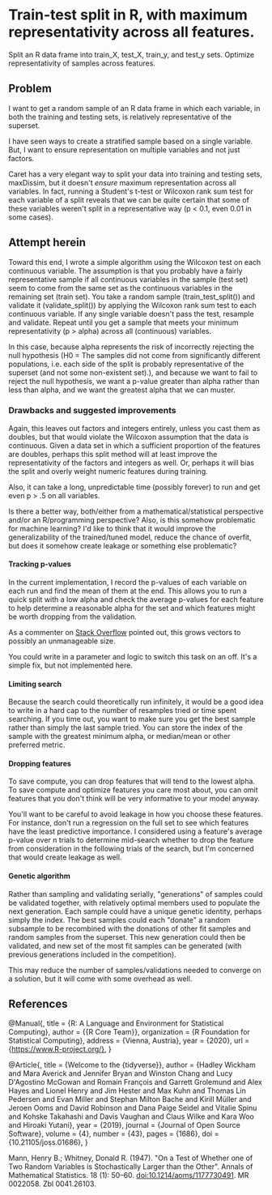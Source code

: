 # Train-test split in R, with maximum representativity across all features.
Split an R data frame into train_X, test_X, train_y, and test_y sets. Optimize representativity of samples across features.

## Problem
I want to get a random sample of an R data frame in which each variable, in both the training and testing sets, is relatively representative of the superset.

I have seen ways to create a stratified sample based on a single variable. But, I want to ensure representation on multiple variables and not just factors.

Caret has a very elegant way to split your data into training and testing sets, maxDissim, but it doesn't *ensure* maximum representation across all variables. In fact, running a Student's t-test or Wilcoxon rank sum test for each variable of a split reveals that we can be quite certain that some of these variables weren't split in a representative way (p < 0.1, even 0.01 in some cases).

## Attempt herein
Toward this end, I wrote a simple algorithm using the Wilcoxon test on each continuous variable. The assumption is that you probably have a fairly representative sample if all continuous variables in the sample (test set) seem to come from the same set as the continuous variables in the remaining set (train set). You take a random sample (train_test_split()) and validate it (validate_split()) by applying the Wilcoxon rank sum test to each continuous variable. If any single variable doesn't pass the test, resample and validate. Repeat until you get a sample that meets your minimum representativity (p > alpha) across all (continuous) variables.

In this case, because alpha represents the risk of incorrectly rejecting the null hypothesis (H0 = The samples did not come from significantly different populations, i.e. each side of the split is probably representative of the superset (and not some non-existent set).), and because we want to fail to reject the null hypothesis, we want a p-value greater than alpha rather than less than alpha, and we want the greatest alpha that we can muster.

### Drawbacks and suggested improvements
Again, this leaves out factors and integers entirely, unless you cast them as doubles, but that would violate the Wilcoxon assumption that the data is continuous. Given a data set in which a sufficient proportion of the features are doubles, perhaps this split method will at least improve the representativity of the factors and integers as well. Or, perhaps it will bias the split and overly weight numeric features during training.

Also, it can take a long, unpredictable time (possibly forever) to run and get even p > .5 on all variables.

Is there a better way, both/either from a mathematical/statistical perspective and/or an R/programming perspective? Also, is this somehow problematic for machine learning? I'd like to think that it would improve the generalizability of the trained/tuned model, reduce the chance of overfit, but does it somehow create leakage or something else problematic?

#### Tracking p-values
In the current implementation, I record the p-values of each variable on each run and find the mean of them at the end. This allows you to run a quick split with a low alpha and check the average p-values for each feature to help determine a reasonable alpha for the set and which features might be worth dropping from the validation.

As a commenter on [Stack Overflow](https://stackoverflow.com/questions/67995221/how-to-sample-r-dataframe-so-that-its-representative-across-multiple-variables) pointed out, this grows vectors to possibly an unmanageable size.

You could write in a parameter and logic to switch this task on an off. It's a simple fix, but not implemented here.

#### Limiting search
Because the search could theoretically run infinitely, it would be a good idea to write in a hard cap to the number of resamples tried or time spent searching. If you time out, you want to make sure you get the best sample rather than simply the last sample tried. You can store the index of the sample with the greatest minimum alpha, or median/mean or other preferred metric.

#### Dropping features
To save compute, you can drop features that will tend to the lowest alpha. To save compute and optimize features you care most about, you can omit features that you don't think will be very informative to your model anyway.

You'll want to be careful to avoid leakage in how you choose these features. For instance, don't run a regression on the full set to see which features have the least predictive importance. I considered using a feature's average p-value over n trials to determine mid-search whether to drop the feature from consideration in the following trials of the search, but I'm concerned that would create leakage as well.

#### Genetic algorithm
Rather than sampling and validating serially, "generations" of samples could be validated together, with relatively optimal members used to populate the next generation. Each sample could have a unique genetic identity, perhaps simply the index. The best samples could each "donate" a random subsample to be recombined with the donations of other fit samples and random samples from the superset. This new generation could then be validated, and new set of the most fit samples can be generated (with previous generations included in the competition).

This may reduce the number of samples/validations needed to converge on a solution, but it will come with some overhead as well.

## References
@Manual{,
  title = {R: A Language and Environment for Statistical Computing},
  author = {{R Core Team}},
  organization = {R Foundation for Statistical Computing},
  address = {Vienna, Austria},
  year = {2020},
  url = {https://www.R-project.org/},
}

@Article{,
  title = {Welcome to the {tidyverse}},
  author = {Hadley Wickham and Mara Averick and Jennifer Bryan and Winston Chang and Lucy D'Agostino McGowan and Romain François and Garrett Grolemund and Alex Hayes and Lionel Henry and Jim Hester and Max Kuhn and Thomas Lin Pedersen and Evan Miller and Stephan Milton Bache and Kirill Müller and Jeroen Ooms and David Robinson and Dana Paige Seidel and Vitalie Spinu and Kohske Takahashi and Davis Vaughan and Claus Wilke and Kara Woo and Hiroaki Yutani},
  year = {2019},
  journal = {Journal of Open Source Software},
  volume = {4},
  number = {43},
  pages = {1686},
  doi = {10.21105/joss.01686},
}

Mann, Henry B.; Whitney, Donald R. (1947). "On a Test of Whether one of Two Random Variables is Stochastically Larger than the Other". Annals of Mathematical Statistics. 18 (1): 50–60. [doi:10.1214/aoms/1177730491](doi:10.1214/aoms/1177730491). MR 0022058. Zbl 0041.26103.

